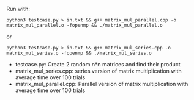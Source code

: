Run with:
```console
python3 testcase.py > in.txt && g++ matrix_mul_parallel.cpp -o matrix_mul_parallel.o -fopenmp && ./matrix_mul_parallel.o
```
or
```console
python3 testcase.py > in.txt && g++ matrix_mul_series.cpp -o matrix_mul_series.o -fopenmp && ./matrix_mul_series.o
```
* testcase.py: Create 2 random n*n matrices and find their product
* matrix_mul_series.cpp: series version of matrix multiplication with average time over 100 trials
* matrix_mul_parallel.cpp: Parallel version of matrix multiplication with average time over 100 trials
